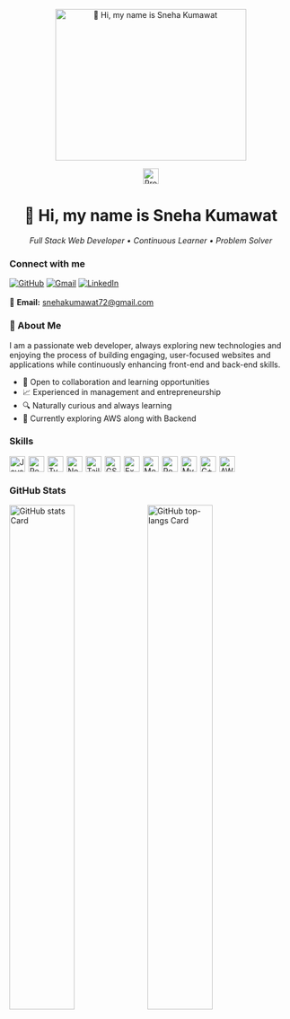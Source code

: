 <p align="center">
  <img 
    src="https://camo.githubusercontent.com/187381a0ea3c9d55f095e29baa896a47aa6b53d433f66b511346b4a70f50c7b5/68747470733a2f2f6d65646961322e67697068792e636f6d2f6d656469612f76312e59326c6b505463354d4749334e6a45784e6d4d355a3273355a544a7865484135634867335a446873596a4131634456764e577475656d686f4e6e4230654739326258526d64795a6c634431324d563970626e526c636d35686246396e61575a66596e6c666157516d593351395a772f373858434642474f6c53366b65593142696c2f67697068792e676966"
    alt="👋 Hi, my name is Sneha Kumawat"
    height="270"
    width="340"
  />
</p>

<p align="center">
  <img src="https://komarev.com/ghpvc/?username=snehakumawat72&label=Profile%20views&color=0e75b6&style=flat" height="28" alt="Profile views" />
</p>
<div align="center">
  <h1>👋 Hi, my name is Sneha Kumawat</h1>
  <p><em>Full Stack Web Developer • Continuous Learner • Problem Solver</em></p>
</div>


### Connect with me
[![GitHub](https://img.shields.io/badge/GitHub-100000?style=for-the-badge&logo=github&logoColor=white)](https://github.com/snehakumawat72/)
[![Gmail](https://img.shields.io/badge/Gmail-D14836?style=for-the-badge&logo=gmail&logoColor=white)](mailto:snehakumawat72@gmail.com)
[![LinkedIn](https://img.shields.io/badge/LinkedIn-0077B5?style=for-the-badge&logo=linkedin&logoColor=white)](https://www.linkedin.com/in/snehakumawat12/)<br/><br/>
📧 **Email:** [snehakumawat72@gmail.com](mailto:snehakumawat72@gmail.com)



### 🚀 About Me
I am a passionate web developer, always exploring new technologies and enjoying the process of building engaging, user-focused websites and applications while continuously enhancing front-end and back-end skills.  
- 🤝 Open to collaboration and learning opportunities  
- 📈 Experienced in management and entrepreneurship  
- 🔍 Naturally curious and always learning  
- 🌱 Currently exploring AWS along with Backend

### Skills
<div style="display: flex; flex-wrap: wrap; gap: 6px; justify-content: flex-start;">
  <img src="https://img.shields.io/badge/JavaScript-F7DF1C?style=flat&logo=javascript&logoColor=white" height="28" alt="JavaScript" />
  <img src="https://img.shields.io/badge/React-20232A?style=flat&logo=react&logoColor=61DAFB" height="28" alt="React" />
  <img src="https://img.shields.io/badge/TypeScript-3178C6?style=flat&logo=typescript&logoColor=white" height="28" alt="TypeScript" />
  <img src="https://img.shields.io/badge/Node.js-8CC84B?style=flat&logo=node.js&logoColor=white" height="28" alt="Node.js" />
  <img src="https://img.shields.io/badge/Tailwind_CSS-38B2AC?style=flat&logo=tailwind-css&logoColor=white" height="28" alt="Tailwind CSS" />
  <img src="https://img.shields.io/badge/GSAP-00D084?style=flat&logo=gsap&logoColor=white" height="28" alt="GSAP" />
  <img src="https://img.shields.io/badge/Express-000000?style=flat&logo=express&logoColor=white" height="28" alt="Express" />
  <img src="https://img.shields.io/badge/MongoDB-4EA94B?style=flat&logo=mongodb&logoColor=white" height="28" alt="MongoDB" />
  <img src="https://img.shields.io/badge/PostgreSQL-316192?style=flat&logo=postgresql&logoColor=white" height="28" alt="PostgreSQL" />
  <img src="https://img.shields.io/badge/MySQL-4479A1?style=flat&logo=mysql&logoColor=white" height="28" alt="MySQL" />
  <img src="https://img.shields.io/badge/C++-gray?style=flat&logo=cplusplus&logoColor=white" height="28" alt="C++" />
  <img src="https://img.shields.io/badge/AWS-232F3E?style=flat&logo=amazonaws&logoColor=white" height="28" alt="AWS" />
</div>


### GitHub Stats
<p align="left">
  <img width="48%" src="https://github-readme-stats.vercel.app/api?username=snehakumawat72&theme=react&hide_title=false&hide_rank=false&show_icons=false&include_all_commits=true&count_private=true&line_height=23" alt="GitHub stats Card" />
  <img width="48%" src="https://github-readme-stats.vercel.app/api/top-langs?username=snehakumawat72&theme=react&hide_title=false&layout=compact&langs_count=6&hide_progress=false&card_width=400" alt="GitHub top-langs Card" />
</p>
